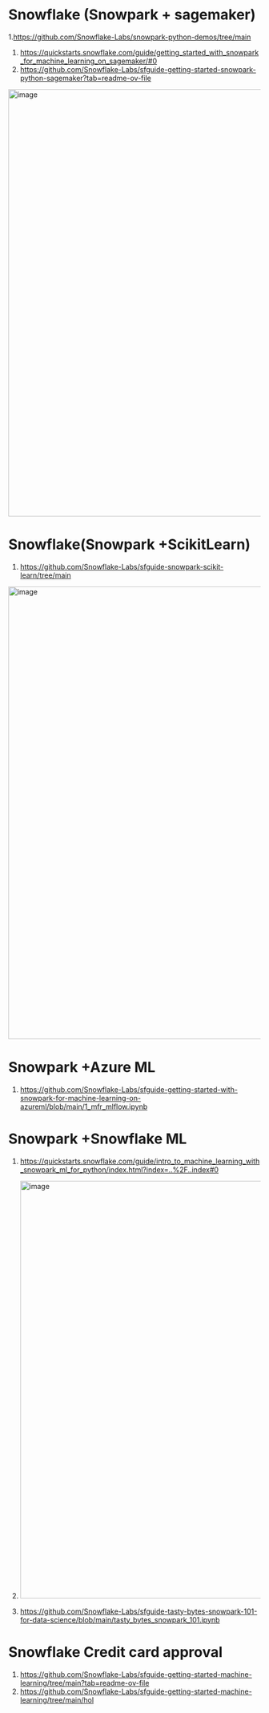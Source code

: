 # Snowflake (Snowpark + sagemaker)
1.https://github.com/Snowflake-Labs/snowpark-python-demos/tree/main




1. https://quickstarts.snowflake.com/guide/getting_started_with_snowpark_for_machine_learning_on_sagemaker/#0
2. https://github.com/Snowflake-Labs/sfguide-getting-started-snowpark-python-sagemaker?tab=readme-ov-file


<img width="853" alt="image" src="https://github.com/anjijava16/SnowFlakeDBUtils_RedShiftUtils/assets/5849522/ce6b51fd-9ab8-471e-bd17-450c77a79eb7">


# Snowflake(Snowpark +ScikitLearn)
1. https://github.com/Snowflake-Labs/sfguide-snowpark-scikit-learn/tree/main

<img width="904" alt="image" src="https://github.com/anjijava16/SnowFlakeDBUtils_RedShiftUtils/assets/5849522/3f49b672-ef02-4432-9f2c-9f556e132f8b">

# Snowpark +Azure ML
1. https://github.com/Snowflake-Labs/sfguide-getting-started-with-snowpark-for-machine-learning-on-azureml/blob/main/1_mfr_mlflow.ipynb

# Snowpark +Snowflake ML
1. https://quickstarts.snowflake.com/guide/intro_to_machine_learning_with_snowpark_ml_for_python/index.html?index=..%2F..index#0

2. <img width="834" alt="image" src="https://github.com/anjijava16/SnowFlakeDBUtils_RedShiftUtils/assets/5849522/50aac244-4934-41ac-9884-4e136cddcbbb">

3. https://github.com/Snowflake-Labs/sfguide-tasty-bytes-snowpark-101-for-data-science/blob/main/tasty_bytes_snowpark_101.ipynb

# Snowflake Credit card approval
1. https://github.com/Snowflake-Labs/sfguide-getting-started-machine-learning/tree/main?tab=readme-ov-file
2. https://github.com/Snowflake-Labs/sfguide-getting-started-machine-learning/tree/main/hol
